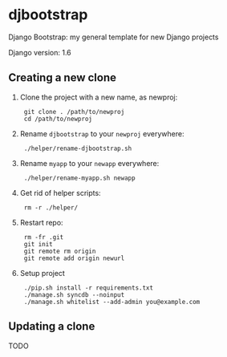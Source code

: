 djbootstrap
===========
Django Bootstrap: my general template for new Django projects

Django version: 1.6


Creating a new clone
--------------------
1. Clone the project with a new name, as newproj:

        git clone . /path/to/newproj
        cd /path/to/newproj

2. Rename `djbootstrap` to your `newproj` everywhere:

        ./helper/rename-djbootstrap.sh

3. Rename `myapp` to your `newapp` everywhere:

        ./helper/rename-myapp.sh newapp

4. Get rid of helper scripts:

        rm -r ./helper/

5. Restart repo:

        rm -fr .git
        git init
        git remote rm origin
        git remote add origin newurl

6. Setup project

        ./pip.sh install -r requirements.txt
        ./manage.sh syncdb --noinput
        ./manage.sh whitelist --add-admin you@example.com


Updating a clone
----------------
TODO
